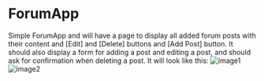 # ForumApp
Simple ForumApp and will have a page to display all added forum posts with their content and [Edit] and [Delete] buttons and [Add Post] button. It should also display a form for adding a post and editing a post, and should ask for confirmation when deleting a post. It will look like this:
![image1](https://user-images.githubusercontent.com/81187988/194538139-aa3474a6-7d54-4c13-8433-89884729efdb.png)
![image2](https://user-images.githubusercontent.com/81187988/194537168-9187f77c-97f5-477f-93c7-c7e3ca61125d.png)

